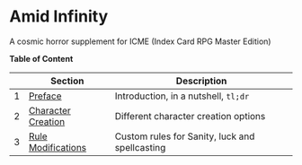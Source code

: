 # Amid Infinity

A cosmic horror supplement for ICME (Index Card RPG Master Edition)

**Table of Content**

|| Section | Description |
|---|---|---|
| 1 | [Preface](01_preface.md) | Introduction, in a nutshell, `tl;dr` |
| 2 | [Character Creation](02_character_creation.md) | Different character creation options |
| 3 | [Rule Modifications](03_rule_mods.md) | Custom rules for Sanity, luck and spellcasting |

